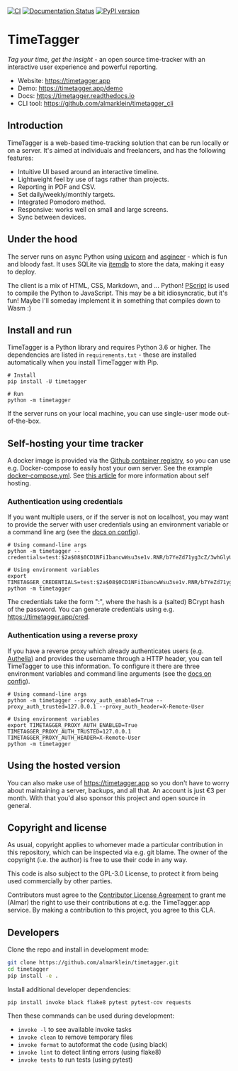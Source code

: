 [![CI](https://github.com/almarklein/timetagger/workflows/CI/badge.svg)](https://github.com/almarklein/timetagger/actions)
[![Documentation Status](https://readthedocs.org/projects/timetagger/badge/?version=latest)](https://timetagger.readthedocs.io/en/latest/?badge=latest)
[![PyPI version](https://badge.fury.io/py/timetagger.svg)](https://badge.fury.io/py/timetagger)

# TimeTagger

*Tag your time, get the insight* - an open source time-tracker with an
interactive user experience and powerful reporting.

* Website: https://timetagger.app
* Demo: https://timetagger.app/demo
* Docs: https://timetagger.readthedocs.io
* CLI tool: https://github.com/almarklein/timetagger_cli


## Introduction

TimeTagger is a web-based time-tracking solution that can be run locally
or on a server. It's aimed at individuals and freelancers, and has the
following features:

* Intuitive UI based around an interactive timeline.
* Lightweight feel by use of tags rather than projects.
* Reporting in PDF and CSV.
* Set daily/weekly/monthly targets.
* Integrated Pomodoro method.
* Responsive: works well on small and large screens.
* Sync between devices.


## Under the hood

The server runs on async Python using
[uvicorn](https://github.com/encode/uvicorn) and
[asgineer](https://github.com/almarklein/asgineer) - which is fun and bloody fast.
It uses SQLite via [itemdb](https://github.com/almarklein/itemdb) to
store the data, making it easy to deploy.

The client is a mix of HTML, CSS, Markdown, and ... Python!
[PScript](https://github.com/flexxui/pscript) is used to compile the
Python to JavaScript. This may be a bit idiosyncratic, but it's fun!
Maybe I'll someday implement it in something that compiles down to Wasm :)


## Install and run

TimeTagger is a Python library and requires Python 3.6 or higher. The dependencies are listed in `requirements.txt` - these are installed automatically when you install TimeTagger with Pip.

```
# Install
pip install -U timetagger

# Run
python -m timetagger
```

If the server runs on your local machine, you can use single-user mode out-of-the-box.


## Self-hosting your time tracker

A docker image is provided via the [Github container registry](https://github.com/almarklein/timetagger/pkgs/container/timetagger), so you can use e.g. Docker-compose to easily host your
own server.
See the example [docker-compose.yml](https://github.com/almarklein/timetagger/blob/main/deploy/docker-compose.yml).
See [this article](https://timetagger.app/articles/selfhost2/) for more information about self hosting.


### Authentication using credentials

If you want multiple users, or if the server is not on localhost, you
may want to provide the server with user credentials using an
environment variable or a command line arg (see the
[docs on config](https://timetagger.readthedocs.io/en/latest/libapi/)).

```
# Using command-line args
python -m timetagger --credentials=test:$2a$08$0CD1NFiIbancwWsu3se1v.RNR/b7YeZd71yg3cZ/3whGlyU6Iny5i

# Using environment variables
export TIMETAGGER_CREDENTIALS=test:$2a$08$0CD1NFiIbancwWsu3se1v.RNR/b7YeZd71yg3cZ/3whGlyU6Iny5i
python -m timetagger
```

The credentials take the form "<username>:<hash>", where the hash is a
(salted) BCrypt hash of the password. You can generate credentials using
e.g. https://timetagger.app/cred.


### Authentication using a reverse proxy

If you have a reverse proxy which already authenticates users (e.g. [Authelia](https://www.authelia.com)) and provides the username through a HTTP header, you can tell TimeTagger to use this information. To configure it there are three environment variables and command line arguments (see the
[docs on config](https://timetagger.readthedocs.io/en/latest/libapi/)).

```
# Using command-line args
python -m timetagger --proxy_auth_enabled=True --proxy_auth_trusted=127.0.0.1 --proxy_auth_header=X-Remote-User

# Using environment variables
export TIMETAGGER_PROXY_AUTH_ENABLED=True TIMETAGGER_PROXY_AUTH_TRUSTED=127.0.0.1 TIMETAGGER_PROXY_AUTH_HEADER=X-Remote-User
python -m timetagger
```


## Using the hosted version

You can also make use of https://timetagger.app so you don't have to worry about
maintaining a server, backups, and all that. An account is just €3 per month.
With that you'd also sponsor this project and open source in general.


## Copyright and license

As usual, copyright applies to whomever made a particular contribution in this repository,
which can be inspected via e.g. git blame. The owner of the copyright (i.e. the author)
is free to use their code in any way.

This code is also subject to the GPL-3.0 License, to protect it from being used
commercially by other parties.

Contributors must agree to the
[Contributor License Agreement](https://github.com/almarklein/timetagger/blob/main/CLA.md)
to grant me (Almar) the right to use their contributions at e.g. the TimeTagger.app service.
By making a contribution to this project, you agree to this CLA.


## Developers

Clone the repo and install in development mode:

```sh
git clone https://github.com/almarklein/timetagger.git
cd timetagger
pip install -e .
```

Install additional developer dependencies:

```
pip install invoke black flake8 pytest pytest-cov requests
```

Then these commands can be used during development:

* `invoke -l` to see available invoke tasks
* `invoke clean` to remove temporary files
* `invoke format` to autoformat the code (using black)
* `invoke lint` to detect linting errors (using flake8)
* `invoke tests` to run tests (using pytest)
